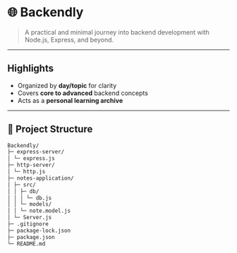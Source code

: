 # 🌐 Backendly

> A practical and minimal journey into backend development with Node.js, Express, and beyond.  

---

##  Highlights  
- Organized by **day/topic** for clarity  
- Covers **core to advanced** backend concepts  
- Acts as a **personal learning archive**  

---

## 📂 Project Structure  
```bash
Backendly/
├─ express-server/
│ └─ express.js
├─ http-server/
│ └─ http.js
├─ notes-application/
│ ├─ src/
│ │ ├─ db/
│ │ │ └─ db.js
│ │ └─ models/
│ │ └─ note.model.js
│ └─ Server.js
├─ .gitignore
├─ package-lock.json
├─ package.json
└─ README.md


